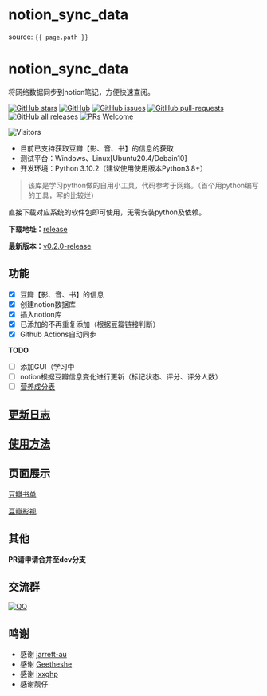 # notion_sync_data

source: `{{ page.path }}`

# notion_sync_data
将网络数据同步到notion笔记，方便快速查阅。

[![GitHub stars](https://img.shields.io/github/stars/Qliangw/notion_sync_data?style=plastic)](https://github.com/Qliangw/notion_sync_data/stargazers)
[![GitHub](https://img.shields.io/github/license/Qliangw/notion_sync_data?style=plastic)](https://github.com/Qliangw/notion_sync_data/blob/main/LICENSE)
[![GitHub issues](https://img.shields.io/github/issues/Qliangw/notion_sync_data?style=plastic)](https://github.com/Qliangw/notion_sync_data/issues)
[![GitHub pull-requests](https://img.shields.io/github/issues-pr/Qliangw/notion_sync_data?style=plastic)](https://github.com/Qliangw/notion_sync_data/pulls)
[![GitHub all releases](https://img.shields.io/github/downloads/Qliangw/notion_sync_data/total?style=plastic)](https://github.com/Qliangw/notion_sync_data/releases)
[![PRs Welcome](https://img.shields.io/badge/PRs-welcome-brightgreen.svg?style=plastic)](https://github.com/Qliangw/notion_sync_data/pulls)

![Visitors](https://api.visitorbadge.io/api/combined?path=https%3A%2F%2Fgithub.com%2FQliangw%2Fnotion_sync_data&label=visitors&labelColor=%235d5d5d&countColor=%23d9e3f0&style=plastic)

- 目前已支持获取豆瓣【影、音、书】的信息的获取
- 测试平台：Windows、Linux[Ubuntu20.4/Debain10]
- 开发环境：Python 3.10.2（建议使用使用版本Python3.8+）

> 该库是学习python做的自用小工具，代码参考于网络。（首个用python编写的工具，写的比较烂）


直接下载对应系统的软件包即可使用，无需安装python及依赖。

**下载地址：**[release](https://github.com/Qliangw/notion_sync_data/releases)


**最新版本：**[v0.2.0-release](https://github.com/Qliangw/notion_sync_data/releases/tag/v0.2.0-release)


## 功能

- [x] 豆瓣【影、音、书】的信息
- [x] 创建notion数据库
- [x] 插入notion库
- [x] 已添加的不再重复添加（根据豆瓣链接判断）
- [x] Github Actions自动同步

**TODO**

- [ ] 添加GUI（学习中
- [ ] notion根据豆瓣信息变化进行更新（标记状态、评分、评分人数）
- [ ] [营养成分表](https://www.tianapi.com/apiview/121)

## [更新日志](https://github.com/Qliangw/notion_sync_data/blob/main/CHANGELOG.rst)

## [使用方法](https://qliangw.notion.site/)

## 页面展示

[豆瓣书单](https://qliangw.notion.site/25dbf612997f43f4a2a7f2156a11d3ae?v=05ce09bfaaaa46058215b13ad4b60b0d)

[豆瓣影视](https://qliangw.notion.site/fe986bd915ac49a2a587db9da3ffb9db?v=d8acb239433b4c9da9c7ec6107c882c2)

## 其他

**PR请申请合并至dev分支**

## 交流群

[![QQ](https://www.notion.so/image/https%3A%2F%2Fs3-us-west-2.amazonaws.com%2Fsecure.notion-static.com%2Feb1df73d-8c64-42b5-be66-93b9bad1892b%2FUntitled.png?id=62b6e654-dfc7-415f-ab86-c9510692518a&table=block&spaceId=f9577f4f-2b1b-4d1a-bc5f-8a0d880dece4&width=2000&userId=842edda1-c73b-4950-9465-b93ec8beba4c&cache=v2)](https://www.notion.so/image/https%3A%2F%2Fs3-us-west-2.amazonaws.com%2Fsecure.notion-static.com%2Feb1df73d-8c64-42b5-be66-93b9bad1892b%2FUntitled.png?id=62b6e654-dfc7-415f-ab86-c9510692518a&table=block&spaceId=f9577f4f-2b1b-4d1a-bc5f-8a0d880dece4&width=2000&userId=842edda1-c73b-4950-9465-b93ec8beba4c&cache=v2)

## 鸣谢

- 感谢 [jarrett-au](https://github.com/jarrett-au/douban2noition)
- 感谢 [Geetheshe](https://github.com/Geetheshe/DoubanMovieListBackUpToNotion) 
- 感谢 [jxxghp](https://github.com/jxxghp/nas-tools)
- 感谢靓仔
